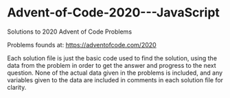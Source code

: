 # Advent-of-Code-2020---JavaScript
Solutions to 2020 Advent of Code Problems

Problems founds at: https://adventofcode.com/2020

Each solution file is just the basic code used to find the solution, using the data from the problem in order to get the answer and progress to the next question.
None of the actual data given in the problems is included, and any variables given to the data are included in comments in each solution file for clarity.
